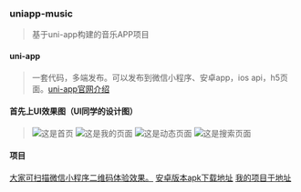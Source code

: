 ### uniapp-music
> 基于uni-app构建的音乐APP项目

#### uni-app

>一套代码，多端发布。可以发布到微信小程序、安卓app，ios api，h5页面。[uni-app官网介绍](https://uniapp.dcloud.io/)

#### 首先上UI效果图（UI同学的设计图）

>![这是首页](https://github.com/laterly/uniapp--music/blob/master/static/minx/index.jpg)
>![这是我的页面](https://github.com/laterly/uniapp--music/blob/master/static/minx/my.jpg)
>![这是动态页面](https://github.com/laterly/uniapp--music/blob/master/static/minx/domgtai.jpg)
>![这是搜索页面](https://github.com/laterly/uniapp--music/blob/master/static/minx/sousuo.jpg)

#### 项目

[大家可扫描微信小程序二维码体验效果。](https://github.com/laterly/uniapp--music/)
[安卓版本apk下载地址](https://github.com/laterly/uniapp--music/)
[我的项目于地址](https://github.com/laterly/uniapp--music/)

